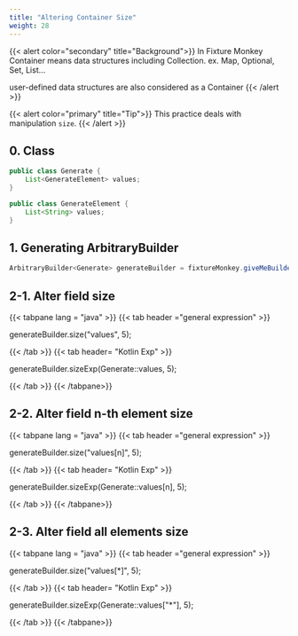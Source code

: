 ```yaml
---
title: "Altering Container Size"
weight: 28
---
```


{{< alert color="secondary" title="Background">}}
In Fixture Monkey Container means data structures including Collection.
ex. Map, Optional, Set, List...

user-defined data structures are also considered as a Container
{{< /alert >}}

{{< alert color="primary" title="Tip">}}
This practice deals with manipulation `size`.
{{< /alert >}}


## 0. Class

```java
public class Generate {
	List<GenerateElement> values;
}

public class GenerateElement {
	List<String> values;
}
```

## 1. Generating ArbitraryBuilder

```java
ArbitraryBuilder<Generate> generateBuilder = fixtureMonkey.giveMeBuilder(Generate.class);
```

## 2-1. Alter field size

{{< tabpane lang = "java" >}}
{{< tab header ="general expression" >}}

generateBuilder.size("values", 5);

{{< /tab >}}
{{< tab header= "Kotlin Exp" >}}

generateBuilder.sizeExp(Generate::values, 5);

{{< /tab >}}
{{< /tabpane>}}


## 2-2. Alter field n-th element size

{{< tabpane lang = "java" >}}
{{< tab header ="general expression" >}}

generateBuilder.size("values[n]", 5);

{{< /tab >}}
{{< tab header= "Kotlin Exp" >}}

generateBuilder.sizeExp(Generate::values[n], 5);

{{< /tab >}}
{{< /tabpane>}}

## 2-3. Alter field all elements size

{{< tabpane lang = "java" >}}
{{< tab header ="general expression" >}}

generateBuilder.size("values[*]", 5);

{{< /tab >}}
{{< tab header= "Kotlin Exp" >}}

generateBuilder.sizeExp(Generate::values["*"], 5);

{{< /tab >}}
{{< /tabpane>}}
